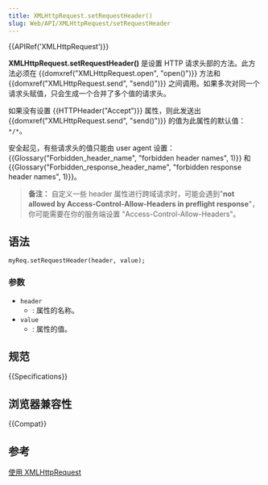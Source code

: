 ```yaml
---
title: XMLHttpRequest.setRequestHeader()
slug: Web/API/XMLHttpRequest/setRequestHeader
---
```


{{APIRef('XMLHttpRequest')}}

**XMLHttpRequest.setRequestHeader()** 是设置 HTTP 请求头部的方法。此方法必须在 {{domxref("XMLHttpRequest.open", "open()")}} 方法和 {{domxref("XMLHttpRequest.send", "send()")}} 之间调用。如果多次对同一个请求头赋值，只会生成一个合并了多个值的请求头。

如果没有设置 {{HTTPHeader("Accept")}} 属性，则此发送出{{domxref("XMLHttpRequest.send", "send()")}} 的值为此属性的默认值：`*/*`。

安全起见，有些请求头的值只能由 user agent 设置：{{Glossary("Forbidden_header_name", "forbidden header names", 1)}} 和{{Glossary("Forbidden_response_header_name", "forbidden response header names", 1)}}。

> **备注：** 自定义一些 header 属性进行跨域请求时，可能会遇到"**not allowed by Access-Control-Allow-Headers in preflight response**"，你可能需要在你的服务端设置 "Access-Control-Allow-Headers"。

## 语法

```
myReq.setRequestHeader(header, value);
```

### 参数

- `header`
  - : 属性的名称。
- `value`
  - : 属性的值。

## 规范

{{Specifications}}

## 浏览器兼容性

{{Compat}}

## 参考

[使用 XMLHttpRequest](/zh-CN/docs/Web/API/XMLHttpRequest/Using_XMLHttpRequest)
